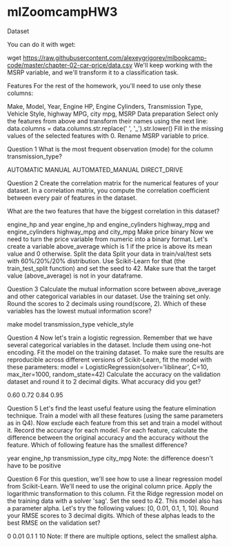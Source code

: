 # mlZoomcampHW3
Dataset

You can do it with wget:

wget https://raw.githubusercontent.com/alexeygrigorev/mlbookcamp-code/master/chapter-02-car-price/data.csv
We'll keep working with the MSRP variable, and we'll transform it to a classification task.

Features
For the rest of the homework, you'll need to use only these columns:

Make,
Model,
Year,
Engine HP,
Engine Cylinders,
Transmission Type,
Vehicle Style,
highway MPG,
city mpg,
MSRP
Data preparation
Select only the features from above and transform their names using the next line:
data.columns = data.columns.str.replace(' ', '_').str.lower()
Fill in the missing values of the selected features with 0.
Rename MSRP variable to price.




Question 1
What is the most frequent observation (mode) for the column transmission_type?

AUTOMATIC
MANUAL
AUTOMATED_MANUAL
DIRECT_DRIVE




Question 2
Create the correlation matrix for the numerical features of your dataset. In a correlation matrix, you compute the correlation coefficient between every pair of features in the dataset.

What are the two features that have the biggest correlation in this dataset?

engine_hp and year
engine_hp and engine_cylinders
highway_mpg and engine_cylinders
highway_mpg and city_mpg
Make price binary
Now we need to turn the price variable from numeric into a binary format.
Let's create a variable above_average which is 1 if the price is above its mean value and 0 otherwise.
Split the data
Split your data in train/val/test sets with 60%/20%/20% distribution.
Use Scikit-Learn for that (the train_test_split function) and set the seed to 42.
Make sure that the target value (above_average) is not in your dataframe.




Question 3
Calculate the mutual information score between above_average and other categorical variables in our dataset. Use the training set only.
Round the scores to 2 decimals using round(score, 2).
Which of these variables has the lowest mutual information score?

make
model
transmission_type
vehicle_style





Question 4
Now let's train a logistic regression.
Remember that we have several categorical variables in the dataset. Include them using one-hot encoding.
Fit the model on the training dataset.
To make sure the results are reproducible across different versions of Scikit-Learn, fit the model with these parameters:
model = LogisticRegression(solver='liblinear', C=10, max_iter=1000, random_state=42)
Calculate the accuracy on the validation dataset and round it to 2 decimal digits.
What accuracy did you get?


0.60
0.72
0.84
0.95




Question 5
Let's find the least useful feature using the feature elimination technique.
Train a model with all these features (using the same parameters as in Q4).
Now exclude each feature from this set and train a model without it. Record the accuracy for each model.
For each feature, calculate the difference between the original accuracy and the accuracy without the feature.
Which of following feature has the smallest difference?

year
engine_hp
transmission_type
city_mpg
Note: the difference doesn't have to be positive





Question 6
For this question, we'll see how to use a linear regression model from Scikit-Learn.
We'll need to use the original column price. Apply the logarithmic transformation to this column.
Fit the Ridge regression model on the training data with a solver 'sag'. Set the seed to 42.
This model also has a parameter alpha. Let's try the following values: [0, 0.01, 0.1, 1, 10].
Round your RMSE scores to 3 decimal digits.
Which of these alphas leads to the best RMSE on the validation set?

0
0.01
0.1
1
10
Note: If there are multiple options, select the smallest alpha.
